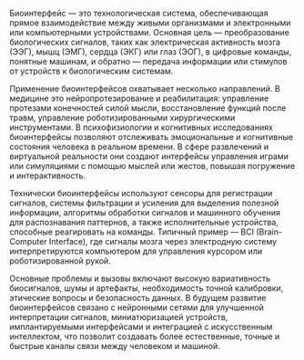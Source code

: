 Биоинтерфейс — это технологическая система, обеспечивающая прямое взаимодействие между живыми организмами и электронными или компьютерными устройствами. Основная цель — преобразование биологических сигналов, таких как электрическая активность мозга (ЭЭГ), мышц (ЭМГ), сердца (ЭКГ) или глаз (ЭОГ), в цифровые команды, понятные машинам, и обратно — передача информации или стимулов от устройств к биологическим системам.

Применение биоинтерфейсов охватывает несколько направлений. В медицине это нейропротезирование и реабилитация: управление протезами конечностей силой мысли, восстановление функций после травм, управление роботизированными хирургическими инструментами. В психофизиологии и когнитивных исследованиях биоинтерфейсы позволяют отслеживать эмоциональные и когнитивные состояния человека в реальном времени. В сфере развлечений и виртуальной реальности они создают интерфейсы управления играми или симуляциями с помощью мыслей или жестов, повышая погружение и интерактивность.

Технически биоинтерфейсы используют сенсоры для регистрации сигналов, системы фильтрации и усиления для выделения полезной информации, алгоритмы обработки сигналов и машинного обучения для распознавания паттернов, а также исполнительные устройства, способные реагировать на команды. Типичный пример — BCI (Brain-Computer Interface), где сигналы мозга через электродную систему интерпретируются компьютером для управления курсором или роботизированной рукой.

Основные проблемы и вызовы включают высокую вариативность биосигналов, шумы и артефакты, необходимость точной калибровки, этические вопросы и безопасность данных. В будущем развитие биоинтерфейсов связано с нейронными сетями для улучшенной интерпретации сигналов, миниатюризацией устройств, имплантируемыми интерфейсами и интеграцией с искусственным интеллектом, что позволит создавать более естественные, точные и быстрые каналы связи между человеком и машиной.